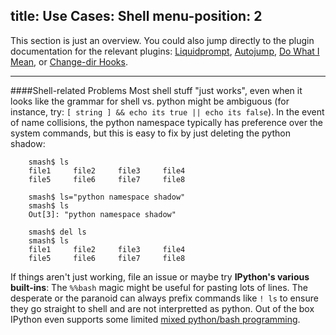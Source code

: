 title: Use Cases: Shell
menu-position: 2
---

This section is just an overview.  You could also jump directly to the plugin documentation for the relevant plugins: [Liquidprompt](#liquidprompt), [Autojump](#autojump), [Do What I Mean](#dwim), or [Change-dir Hooks](#cd-hooks).


-------------------------------------------------------------------------------

####Shell-related Problems <a id="shell-problems"></a>
Most shell stuff "just works", even when it looks like the grammar for shell vs. python might be ambiguous (for instance, try: `[ string ] && echo its true || echo its false`).  In the event of name collisions, the python namespace typically has preference over the system commands, but this is easy to fix by just deleting the python shadow:

~~~~{.bash}
    smash$ ls
    file1     file2     file3     file4
    file5     file6     file7     file8

    smash$ ls="python namespace shadow"
    smash$ ls
    Out[3]: "python namespace shadow"

    smash$ del ls
    smash$ ls
    file1     file2     file3     file4
    file5     file6     file7     file8
~~~~

If things aren't just working, file an issue or maybe try **IPython's various built-ins**:  The `%%bash` magic might be useful for pasting lots of lines.  The desperate or the paranoid can always prefix commands like `! ls` to ensure they go straight to shell and are not interpretted as python.    Out of the box IPython even supports some limited [mixed python/bash programming](#).
